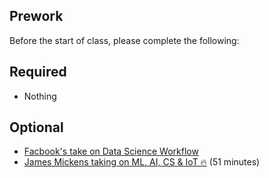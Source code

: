Prework
------

Before the start of class, please complete the following:

Required
------

- Nothing

Optional
-----

- [Facbook's take on Data Science Workflow](https://research.fb.com/the-facebook-field-guide-to-machine-learning-video-series/)
- [James Mickens taking on ML, AI, CS & IoT 🔥](https://www.youtube.com/watch?v=ajGX7odA87k) (51 minutes)